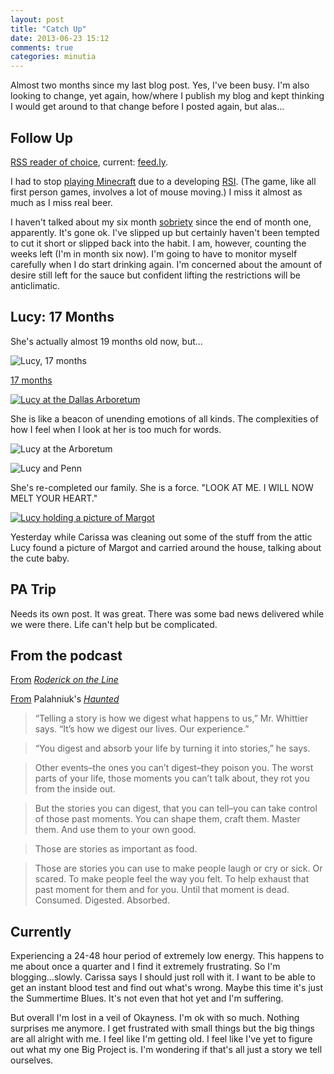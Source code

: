 ```yaml
---
layout: post
title: "Catch Up"
date: 2013-06-23 15:12
comments: true
categories: minutia
---
```


Almost two months since my last blog post. Yes, I've been busy. I'm also looking to change, yet again, how/where I publish my blog and kept thinking I would get around to that change before I posted again, but alas...

## Follow Up

[RSS reader of choice]({{site.url}}/2013/03/13/the-rumors-of-google-readers-death-have-not-been-greatly-exaggerated/), current: [feed.ly](http://feedly.com).

I had to stop [playing Minecraft]({{site.url}}/2013/04/26/busy-busy-busy-still/) due to a developing [RSI](http://en.wikipedia.org/wiki/Repetitive_strain_injury). (The game, like all first person games, involves a lot of mouse moving.) I miss it almost as much as I miss real beer. 

I haven't talked about my six month [sobriety]({{site.url}}/2013/02/17/weeks-ten-and-eleven/) since the end of month one, apparently. It's gone ok. I've slipped up but certainly haven't been tempted to cut it short or slipped back into the habit. I am, however, counting the weeks left (I'm in month six now). I'm going to have to monitor myself carefully when I do start drinking again. I'm concerned about the amount of desire still left for the sauce but confident lifting the restrictions will be anticlimatic. 

## Lucy: 17 Months

She's actually almost 19 months old now, but...

![Lucy, 17 months](http://farm4.staticflickr.com/3832/8893978262_2bb2bd784c_c.jpg)

[17 months](http://carissabyers.blogspot.com/2013/05/lucy-17-months.html)

[![Lucy at the Dallas Arboretum](http://farm3.staticflickr.com/2860/8979523159_1f68c9c690_c.jpg)](http://carissabyers.blogspot.com/2013/06/arboretum-with-lucy.html)

She is like a beacon of unending emotions of all kinds. The complexities of how I feel when I look at her is too much for words.

![Lucy at the Arboretum](http://farm8.staticflickr.com/7414/8980186586_fcdbeab950_c.jpg)

![Lucy and Penn](http://farm3.staticflickr.com/2872/8893952612_dfc67c2df8_c.jpg)

She's re-completed our family. She is a force. "LOOK AT ME. I WILL NOW MELT YOUR HEART."

[![Lucy holding a picture of Margot](http://farm8.staticflickr.com/7437/9110594256_3cee643c5e_o.jpg)](http://www.flickr.com/photos/carissabyers/9110594256/)

Yesterday while Carissa was cleaning out some of the stuff from the attic Lucy found a picture of Margot and carried around the house, talking about the cute baby. 

## PA Trip

Needs its own post. It was great. There was some bad news delivered while we were there. Life can't help but be complicated.

## From the podcast

[From](http://huffduffer.com/johnnycitizen/116961) *[Roderick on the Line](http://www.merlinmann.com/roderick/ep-67-all-of-the-small-beer.html)*

<audio src="http://johnnycitizen.com/podcast/jcp_16.mp3"></audio>

[From](http://huffduffer.com/johnnycitizen/114253) Palahniuk's *[Haunted](http://www.amazon.com/Haunted-A-Novel-Chuck-Palahniuk/dp/1400032822)*

<audio src="http://johnnycitizen.com/podcast/jcp_15.mp3"></audio>

> “Telling a story is how we digest what happens to us,” Mr. Whittier says. “It’s how we digest our lives. Our experience.”

> “You digest and absorb your life by turning it into stories,” he says.

> Other events–the ones you can’t digest–they poison you. The worst parts of your life, those moments you can’t talk about, they rot you from the inside out.

> But the stories you can digest, that you can tell–you can take control of those past moments. You can shape them, craft them. Master them. And use them to your own good.

> Those are stories as important as food.

> Those are stories you can use to make people laugh or cry or sick. Or scared. To make people feel the way you felt. To help exhaust that past moment for them and for you. Until that moment is dead. Consumed. Digested. Absorbed.

## Currently

Experiencing a 24-48 hour period of extremely low energy. This happens to me about once a quarter and I find it extremely frustrating. So I'm blogging...slowly. Carissa says I should just roll with it. I want to be able to get an instant blood test and find out what's wrong. Maybe this time it's just the Summertime Blues. It's not even that hot yet and I'm suffering. 

But overall I'm lost in a veil of Okayness. I'm ok with so much. Nothing surprises me anymore. I get frustrated with small things but the big things are all alright with me. I feel like I'm getting old. I feel like I've yet to figure out what my one Big Project is. I'm wondering if that's all just a story we tell ourselves.
